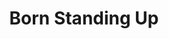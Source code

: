 ---
title: "Born Standing Up"
slug: "born-standing-up"
subtitle: ""
publisher: "Scribner"
published: "2007"
asin: "1416553657"
authors: 
  - steve-martin
started: "2016-06-13"
start_year: "2016"
finished: "2016-06-21"
---